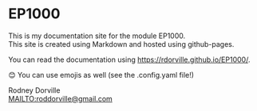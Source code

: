 # EP1000

This is my documentation site for the module EP1000.   
This site is created using Markdown and hosted using github-pages.

You can read the documentation using <https://rdorville.github.io/EP1000/>.

:blush: You can use emojis as well (see the .config.yaml file!)

Rodney Dorville   
<MAILTO:roddorville@gmail.com>
